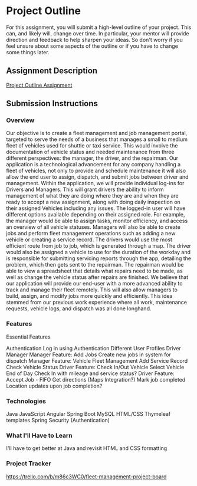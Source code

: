 # Project Outline
For this assignment, you will submit a high-level outline of your project. This can, and likely will, change over time. In particular, your mentor will provide direction and feedback to help sharpen your ideas. So don't worry if you feel unsure about some aspects of the outline or if you have to change some things later.

## Assignment Description
[Project Outline Assignment](https://education.launchcode.org/liftoff/modules/assignments/project-outline)

## Submission Instructions

### Overview
Our objective is to create a fleet management and job management portal, targeted to serve the needs of a business that manages a small to medium fleet of vehicles used for shuttle or taxi service. This would involve the documentation of vehicle status and needed maintenance from three different perspectives: the manager, the driver, and the repairman. Our application is a technological advancement for any company handling a fleet of vehicles, not only to provide and schedule maintenance it will also allow the end user to assign, dispatch, and submit jobs between driver and management.
Within the application, we will provide individual log-ins for Drivers and Managers. This will grant drivers the ability to inform management of what they are doing where they are and when they are ready to accept a new assignment, along with doing daily inspection on their assigned Vehicles including any issues. The logged-in user will have different options available depending on their assigned role. For example, the manager would be able to assign tasks, monitor efficiency, and access an overview of all vehicle statuses. Managers will also be able to create jobs and perform fleet management operations such as adding a new vehicle or creating a service record. The drivers would use the most efficient route from job to job, which is generated through a map. The driver would also be assigned a vehicle to use for the duration of the workday and is responsible for submitting servicing reports through the app, detailing the problem, which then gets sent to the repairman. The repairman would be able to view a spreadsheet that details what repairs need to be made, as well as change the vehicle status after repairs are finished.
We believe that our application will provide our end-user with a more advanced ability to track and manage their fleet remotely. This will also allow managers to build, assign, and modify jobs more quickly and efficiently. This idea stemmed from our previous work experience where all work, maintenance requests, vehicle logs, and dispatch was all done longhand.

### Features
 Essential Features


Authentication
Log in using Authentication
Different User Profiles
Driver
Manager
Manager Feature: Add Jobs
Create new jobs in system for dispatch
Manager Feature: Vehicle Fleet Management
Add Service Record
Check Vehicle Status
Driver Feature: Check In/Out Vehicle
Select Vehicle
End of Day Check In with mileage and service status?
Driver Feature: Accept Job - FIFO
Get directions (Maps Integration?)
Mark job completed
Location updates upon job completion?

### Technologies
Java
JavaScript
Angular
Spring Boot
MySQL
HTML/CSS
Thymeleaf templates
Spring Security (Authentication)

### What I'll Have to Learn
I'll have to get better at Java and revisit HTML and CSS formatting
### Project Tracker
https://trello.com/b/m86c3WC0/fleet-management-project-board
